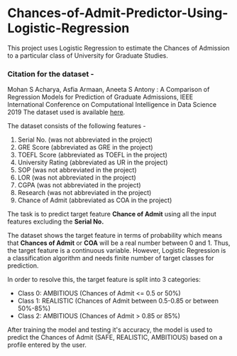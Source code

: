 # Chances-of-Admit-Predictor-Using-Logistic-Regression
This project uses Logistic Regression to estimate the Chances of Admission to a particular class of University for Graduate Studies.

### Citation for the dataset - 
Mohan S Acharya, Asfia Armaan, Aneeta S Antony : A Comparison of Regression Models for Prediction of Graduate Admissions, IEEE International Conference on Computational Intelligence in Data Science 2019
The dataset used is available [here](https://www.kaggle.com/mohansacharya/graduate-admissions). 

The dataset consists of the following features - 
1. Serial No. (was not abbreviated in the project)
2. GRE Score (abbreviated as GRE in the project)
3. TOEFL Score (abbreviated as TOEFL in the project)
4. University Rating (abbreviated as UR in the project)
5. SOP (was not abbreviated in the project)
6. LOR (was not abbreviated in the project)
7. CGPA (was not abbreviated in the project)
8. Research (was not abbreviated in the project)
9. Chance of Admit (abbreviated as COA in the project)

The task is to predict target feature **Chance of Admit** using all the input features excluding the **Serial No.**

The dataset shows the target feature in terms of probability which means that **Chances of Admit** or **COA** will be a real number between 0 and 1. Thus, the target feature is a continuous variable. However, Logistic Regression is a classification algorithm and needs finite number of target classes for prediction.

In order to resolve this, the target feature is split into 3 categories:
- Class 0: AMBITIOUS (Chances of Admit <= 0.5 or 50%)
- Class 1: REALISTIC (Chances of Admit between 0.5-0.85 or between 50%-85%)
- Class 2: AMBITIOUS (Chances of Admit > 0.85 or 85%)

After training the model and testing it's accuracy, the model is used to predict the Chances of Admit (SAFE, REALISTIC, AMBITIOUS) based on a profile entered by the user.
